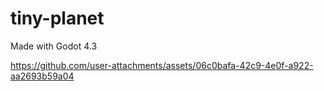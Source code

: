 # tiny-planet

Made with Godot 4.3

https://github.com/user-attachments/assets/06c0bafa-42c9-4e0f-a922-aa2693b59a04

